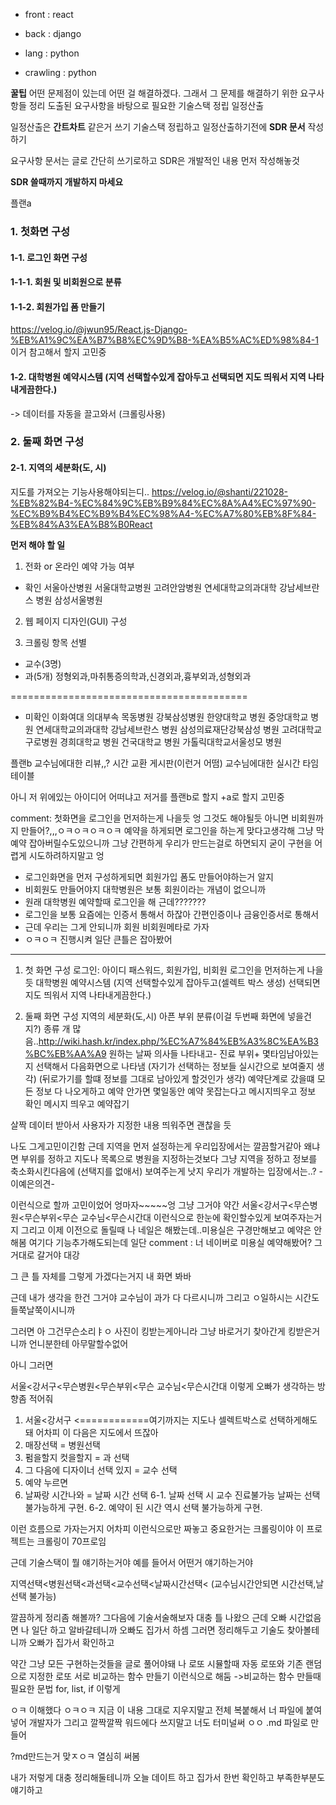 * front : react
* back : django
* lang : python

* crawling : python

**꿀팁**
어떤 문제점이 있는데
어떤 걸 해결하겠다.
그래서 그 문제를 해결하기 위한 요구사항들 정리
도출된 요구사항을 바탕으로 필요한 기술스택 정립
일정산출

일정산출은 **간트차트** 같은거 쓰기
기술스택 정립하고 일정산출하기전에
**SDR 문서** 작성하기

요구사항 문서는 글로 간단히 쓰기로하고
SDR은 개발적인 내용 먼저 작성해놓것

**SDR 쓸때까지 개발하지 마세요**

플랜a
### 1. 첫화면 구성
#### 1-1. 로그인 화면 구성

#### 1-1-1. 회원 및 비회원으로 분류

#### 1-1-2. 회원가입 폼 만들기
https://velog.io/@jwun95/React.js-Django-%EB%A1%9C%EA%B7%B8%EC%9D%B8-%EA%B5%AC%ED%98%84-1
이거 참고해서 할지 고민중
#### 1-2. 대학병원 예약시스템 (지역 선택할수있게 잡아두고 선택되면 지도 띄워서 지역 나타내게끔한다.)
-> 데이터를 자동을 끌고와서 (크롤링사용)

### 2. 둘째 화면 구성
#### 2-1. 지역의 세분화(도, 시)
지도를 가져오는 기능사용해야되는디..
https://velog.io/@shanti/221028-%EB%82%B4-%EC%84%9C%EB%B9%84%EC%8A%A4%EC%97%90-%EC%B9%B4%EC%B9%B4%EC%98%A4-%EC%A7%80%EB%8F%84-%EB%84%A3%EA%B8%B0React




**먼저 해야 할 일**
1. 전화 or 온라인 예약 가능 여부
* 확인
서울아산병원
서울대학교병원
고려안암병원
연세대학교의과대학 강남세브란스 병원
삼성서울병원

2. 웹 페이지 디자인(GUI) 구성

3. 크롤링 항목 선별
- 교수(3명)
- 과(5개) 정형외과,마취통증의학과,신경외과,흉부외과,성형외과


=========================================

* 미확인
이화여대 의대부속 목동병원
강북삼성병원
한양대학교 병원
중앙대학교 병원
연세대학교의과대학 강남세브란스 병원
삼성의료재단강북삼성 병원
고려대학교 구로병원
경희대학교 병원
건국대학교 병원
가톨릭대학교서울성모 병원






플랜b
교수님에대한 리뷰,,?
시간 교환 게시판(이런거 어떰)
교수님에대한 실시간 타임테이블

아니 저 위에있는 아이디어 어떠냐고
저거를 플랜b로 할지
+a로 할지 고민중` `



comment: 첫화면을 로그인을 먼저하는게 나을듯 엉 그것도 해야될듯 아니면 비회원까지 만들어?,,,ㅇㅋㅇㅋㅇㅋㅇㅋ 예약을 하게되면 로그인을 하는게 맞다고생각해 그냥 막 예약 잡아버릴수도있으니까 그냥 간편하게 우리가 만드는걸로 하면되지 굳이 구현을 어렵게 시도하려하지말고
엉

- 로그인화면을 먼저 구성하게되면 회원가입 폼도 만들어야하는거 알지
- 비회원도 만들어야지 대학병원은 보통 회원이라는 개념이 없으니까
- 원래 대학병원 예약할때 로그인을 해 근데???????
- 로그인을 보통 요즘에는 인증서 통해서 하잖아 간편인증이나 금융인증서로 통해서
- 근데 우리는 그게 안되니까 회원 비회원메타로 가자
- ㅇㅋㅇㅋ 진행시켜
일단 큰틀은 잡아봤어


--------------------------------------------------
1. 첫 화면 구성
로그인: 아이디 패스워드, 회원가입, 비회원 
로그인을 먼저하는게 나을듯
대학병원 예약시스템 (지역 선택할수있게 잡아두고(셀렉트 박스 생성) 선택되면 지도 띄워서 지역 나타내게끔한다.)

1. 둘째 화면 구성
지역의 세분화(도,시)
아픈 부위 분류(이걸 두번째 화면에 넣을건지?)
종류 개 많음..http://wiki.hash.kr/index.php/%EC%A7%84%EB%A3%8C%EA%B3%BC%EB%AA%A9
원하는 날짜
의사들 나타내고- 진료 부위+ 몇타임남아있는지
선택해서 다음화면으로 나타냄 
(자기가 선택하는 정보들 실시간으로 보여줄지 생각)
(뒤로가기를 할떄 정보를 그대로 남아있게 할것인가 생각)
예약단계로 갔을떄 모든 정보 다 나오게하고
예약 안가면 몇일동안 예약 못잡는다고 메시지띄우고 정보 확인 메시지 띄우고
예약잡기

살짝 데이터 받아서 사용자가 지정한 내용 띄워주면 괜찮을 듯

나도 그게고민이긴함 근데 지역을 먼저 설정하는게 우리입장에서는 깔끔할거같아
왜냐면 부위를 정하고 지도나 목록으로 병원을 지정하는것보다
그냥 지역을 정하고 정보를 축소화시킨다음에 (선택지를 없애서) 보여주는게 낫지
우리가 개발하는 입장에서는..?
-이예은의견-

이런식으로 할까 고민이었어 엉마자~~~~~엉
그냥 그거야 약간  서울<강서구<무슨병원<무슨부위<무슨 교수님<무슨시간대 이런식으로
한눈에 확인할수있게 보여주자는거지 그리고 이제 이전으로 돌릴때 
나 네일은 해봤는데..미용실은 구경만해보고 예약은 안해봄
여기다 기능추가해도되는데 일단 
comment : 너 네이버로 미용실 예약해봤어?
그거대로 갈거야 대강

그 큰 틀 자체를 그렇게 가겠다는거지
내 화면 봐바

근데 내가 생각을 한건 그거야
교수님이 과가 다 다르시니까 그리고 ㅇ일하시는 시간도 들쭉날쭉이시니까


그러면 아 그건무슨소리ㅑㅇ
사진이 킹받는게아니라
그냥 바로거기 찾아간게 킹받은거니까
언니분한테 아무말할수없어

아니 그러면

서울<강서구<무슨병원<무슨부위<무슨 교수님<무슨시간대
이렇게 오빠가 생각하는 방향좀 적어줘

1. 서울<강서구 <============여기까지는 지도나 셀렉트박스로 선택하게해도 돼 어차피 이 다음은 지도에서 뜨잖아
2. 매장선택 = 병원선택
3. 펌을할지 컷을할지 = 과 선택
4. 그 다음에 디자이너 선택 있지 = 교수 선택
5. 예약 누르면
6. 날짜랑 시간나와 = 날짜 시간 선택
6-1. 날짜 선택 시 교수 진료불가능 날짜는 선택 불가능하게 구현.
6-2. 예약이 된 시간 역시 선택 불가능하게 구현.

이런 흐름으로 가자는거지
어차피 이런식으로만 짜놓고
중요한거는 크롤링이야
이 프로젝트는 크롤링이 70프로임

근데 기술스택이 뭘 얘기하는거야
예를 들어서 어떤거 얘기하는거야


지역선택<병원선택<과선택<교수선택<날짜시간선택< (교수님시간안되면 시간선택,날선택 불가능)


깔끔하게 정리좀 해볼까?
그다음에 기술서술해보자
대충 틀 나왔으 근데 오빠 시간없음면 나 일단 하고 알바갈테니까
오빠도 집가서 하셈
그러면 정리해두고 기술도 찾아볼테니까 오빠가 집가서 확인하고

약간 그냥 모든 구현하는것들을 글로 풀어야돼 나 로또 시뮬할때
자동 로또와 기존 랜덤으로 지정한 로또 서로 비교하는 함수 만들기
이런식으로 해둠 ->비교하는 함수 만들때 필요한 문법 for, list, if 이렇게

ㅇㅋ 이해했다
ㅇㅋㅇㅋ 지금 이 내용 그대로 지우지말고 전체 복붙해서 너 파일에 붙여 넣어
개발자가 그리고 깔짝깔짝 워드에다 쓰지말고 너도 터미널써 ㅇㅇ
.md 파일로 만들어

?md만드는거 맞ㅈㅇㅋ 열심히 써봄


내가 저렇게 대충 정리해둘테니까 오늘 데이트 하고 집가서 한번 확인하고
부족한부분도 얘기하고